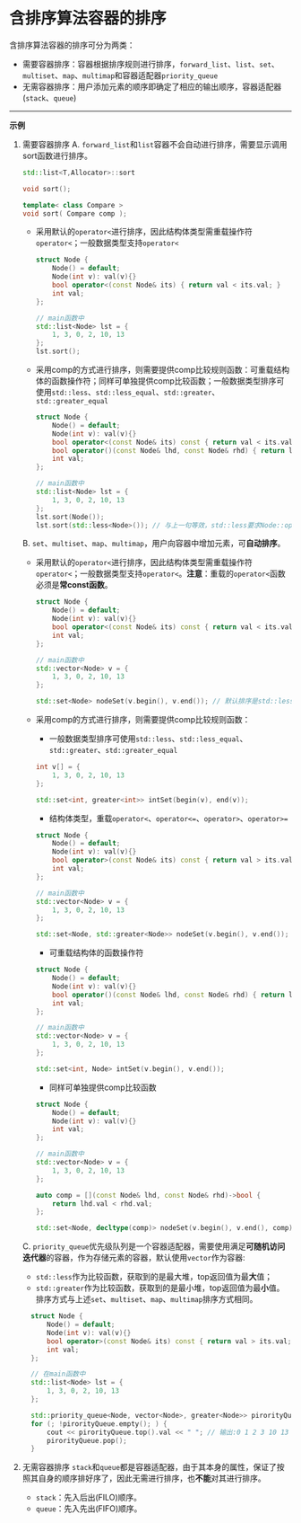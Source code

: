 # 含排序算法容器的排序

含排序算法容器的排序可分为两类：
* 需要容器排序：容器根据排序规则进行排序，`forward_list`、`list`、`set`、`multiset`、`map`、`multimap`和容器适配器`priority_queue`
* 无需容器排序：用户添加元素的顺序即确定了相应的输出顺序，容器适配器(`stack`、`queue`)

***

**示例**

1. 需要容器排序
    A. `forward_list`和`list`容器不会自动进行排序，需要显示调用sort函数进行排序。

    ```c++
    std::list<T,Allocator>::sort

    void sort();

    template< class Compare > 
    void sort( Compare comp );
    ```

      * 采用默认的`operator<`进行排序，因此结构体类型需重载操作符`operator<`；一般数据类型支持`operator<`

        ```c++
        struct Node {
            Node() = default;
            Node(int v): val(v){}
            bool operator<(const Node& its) { return val < its.val; }
            int val;
        };

        // main函数中
        std::list<Node> lst = {
            1, 3, 0, 2, 10, 13
        };
        lst.sort();

        ```

      * 采用comp的方式进行排序，则需要提供comp比较规则函数：可重载结构体的函数操作符；同样可单独提供comp比较函数；一般数据类型排序可使用`std::less`、`std::less_equal`、`std::greater`、`std::greater_equal`

        ```c++
        struct Node {
            Node() = default;
            Node(int v): val(v){}
            bool operator<(const Node& its) const { return val < its.val; }
            bool operator()(const Node& lhd, const Node& rhd) { return lhd.val < rhd.val; }
            int val;
        };

        // main函数中
        std::list<Node> lst = {
            1, 3, 0, 2, 10, 13
        };
        lst.sort(Node());
        lst.sort(std::less<Node>()); // 与上一句等效，std::less要求Node::operator<为const 函数
        ```

    B. `set`、`multiset`、`map`、`multimap`，用户向容器中增加元素，可**自动排序**。
      * 采用默认的`operator<`进行排序，因此结构体类型需重载操作符`operator<`；一般数据类型支持`operator<`。**注意**：重载的`operator<`函数必须是**常const函数**。 

        ```c++
        struct Node {
            Node() = default;
            Node(int v): val(v){}
            bool operator<(const Node& its) const { return val < its.val; }
            int val;
        };

        // main函数中
        std::vector<Node> v = {
            1, 3, 0, 2, 10, 13
        };

        std::set<Node> nodeSet(v.begin(), v.end()); // 默认排序是std::less函数要求Node::operator<函数为const函数
        ```

      * 采用comp的方式进行排序，则需要提供comp比较规则函数：
        * 一般数据类型排序可使用`std::less`、`std::less_equal`、`std::greater`、`std::greater_equal`

        ```c++
        int v[] = {
            1, 3, 0, 2, 10, 13
        };

        std::set<int, greater<int>> intSet(begin(v), end(v));
        ```

        * 结构体类型，重载`operator<`、`operator<=`、`operator>`、`operator>=`

        ```c++
        struct Node {
            Node() = default;
            Node(int v): val(v){}
            bool operator>(const Node& its) const { return val > its.val; }
            int val;
        };

        // main函数中
        std::vector<Node> v = {
            1, 3, 0, 2, 10, 13
        };

        std::set<Node, std::greater<Node>> nodeSet(v.begin(), v.end()); //std::greater函数要求Node::operator>为const常函数
        ```

        * 可重载结构体的函数操作符

        ```c++
        struct Node {
            Node() = default;
            Node(int v): val(v){}
            bool operator()(const Node& lhd, const Node& rhd) { return lhd.val < rhd.val; }
            int val;
        };

        // main函数中
        std::vector<Node> v = {
            1, 3, 0, 2, 10, 13
        };

        std::set<int, Node> intSet(v.begin(), v.end());
        ```

        * 同样可单独提供comp比较函数

        ```c++
        struct Node {
            Node() = default;
            Node(int v): val(v){}
            int val;
        };

        // main函数中
        std::vector<Node> v = {
            1, 3, 0, 2, 10, 13
        };

        auto comp = [](const Node& lhd, const Node& rhd)->bool { 
            return lhd.val < rhd.val; 
        };

        std::set<Node, decltype(comp)> nodeSet(v.begin(), v.end(), comp);
        ```

 
    C. `priority_queue`优先级队列是一个容器适配器，需要使用满足**可随机访问迭代器**的容器，作为存储元素的容器，默认使用`vector`作为容器:
      * `std::less`作为比较函数，获取到的是最大堆，top返回值为最**大**值；
      * `std::greater`作为比较函数，获取到的是最小堆，top返回值为最**小**值。
      排序方式与上述`set`、`multiset`、`map`、`multimap`排序方式相同。

      ```c++
        struct Node {
            Node() = default;
            Node(int v): val(v){}
            bool operator>(const Node& its) const { return val > its.val; }
            int val;
        };

        // 在main函数中
        std::list<Node> lst = {
            1, 3, 0, 2, 10, 13
        };

        std::priority_queue<Node, vector<Node>, greater<Node>> pirorityQueue(lst.begin(), lst.end());
        for (; !pirorityQueue.empty(); ) {
            cout << pirorityQueue.top().val << " "; // 输出:0 1 2 3 10 13
            pirorityQueue.pop();
        }
      ```



2. 无需容器排序
   `stack`和`queue`都是容器适配器，由于其本身的属性，保证了按照其自身的顺序排好序了，因此无需进行排序，也**不能**对其进行排序。
   * `stack`：先入后出(FILO)顺序。
   * `queue`：先入先出(FIFO)顺序。